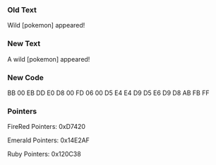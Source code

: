 ### Old Text
Wild [pokemon] appeared!

### New Text
A wild [pokemon] appeared!

### New Code
BB 00 EB DD E0 D8 00 FD 06 00 D5 E4 E4 D9 D5 E6 D9 D8 AB FB FF

### Pointers
FireRed Pointers: 0xD7420

Emerald Pointers: 0x14E2AF

Ruby Pointers: 0x120C38

